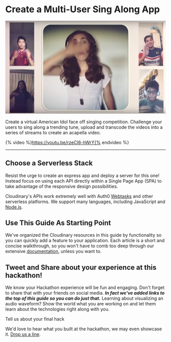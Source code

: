 # Create a Multi-User Sing Along App

![](/assets/mult-user-sing.png)

Create a virtual American Idol face off singing competition.  Challenge your users to sing along a trending tune, upload and transcode the videos into a series of streams to create an acapella video.


{% video %}https://youtu.be/rzeCI6-hWrY{% endvideo %}

---

## Choose a Serverless Stack

Resist the urge to create an express app and deploy a server for this one! Instead focus on using each API directly within a Single Page App \(SPA\) to take advantage of the responsive design possibilities.

Cloudinary's APIs work extremely well with Auth0 [Webtasks](https://webtask.io) and other serverless platforms. We support many languages, including JavaScript and [Node.js](https://cloudinary.com/documentation/node_integration).

## Use This Guide As Starting Point

We've organized the Cloudinary resources in this guide by functionality so you can quickly add a feature to your application. Each article is a short and concise walkthrough, so you won't have to comb too deep through our extensive [documentation](https://cloudinary.com/documentation), unless you want to.

## Tweet and Share about your experience at this hackathon!

We know your Hackathon experience will be fun and engaging. Don't forget to share that with your friends on social media. _**In fact we've added links to the top of this guide so you can do just that.**_ Learning about visualizing an audio waveform? Show the world what you are working on and let them learn about the technologies right along with you.

Tell us about your final hack

We'd love to hear what you built at the hackathon, we may even showcase it. [Drop us a line](mailto:Dan.Gilmore@cloudinary.com).

